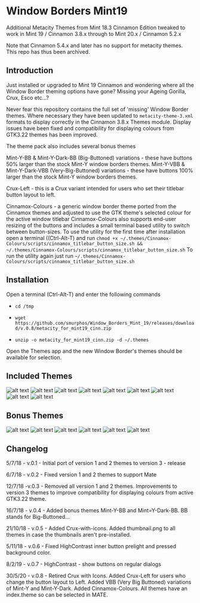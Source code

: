 # Window Borders Mint19
Additional Metacity Themes from Mint 18.3 Cinnamon Edition tweaked to work in Mint 19 / Cinnamon 3.8.x through to Mint 20.x /  Cinnamon 5.2.x

Note that Cinnamon 5.4.x and later has no support for metacity themes. This repo has thus been archived.

## Introduction

Just installed or upgraded to Mint 19 Cinnamon and wondering where all the Window Border theming options have gone? Missing your Ageing Gorilla, Crux, Esco etc...?

Never fear this repository contains the full set of 'missing' Window Border themes. Where necessary they have been updated to `metacity-theme-3.xml` formats to display correctly in the Cinnamon 3.8.x Themes module. Display issues have been fixed and compatibility for displaying colours from GTK3.22 themes has been improved.

The theme pack also includes several bonus themes

Mint-Y-BB & Mint-Y-Dark-BB (Big-Buttoned) variations - these have buttons 50% larger than the stock Mint-Y window borders themes.
Mint-Y-VBB & Mint-Y-Dark-VBB (Very-Big-Buttoned) variations - these have buttons 100% larger than the stock Mint-Y window borders themes.

Crux-Left - this is a Crux variant intended for users who set their titlebar button layout to left.

Cinnamox-Colours - a generic window border theme ported from the Cinnamox themes and adjusted to use the GTK theme's selected colour for the active window titlebar
Cinnamox-Colours also supports end-user resizing of the buttons and includes a small terminal based utility to switch between button-sizes. 
To use the utility for the first time after installation open a terminal ((Ctrl-Alt-T) and run `chmod +x ~/.themes/Cinnamox-Colours/scripts/cinnamox_titlebar_button_size.sh && ~/.themes/Cinnamox-Colours/scripts/cinnamox_titlebar_button_size.sh`
To run the utility again just run `~/.themes/Cinnamox-Colours/scripts/cinnamox_titlebar_button_size.sh`

## Installation

Open a terminal (Ctrl-Alt-T) and enter the following commands

* `cd /tmp`

* `wget https://github.com/smurphos/Window_Borders_Mint_19/releases/download/v.0.8/metacity_for_mint19_cinn.zip`

* `unzip -o metacity_for_mint19_cinn.zip -d ~/.themes`

Open the Themes app and the new Window Border's themes should be available for selection.

## Included Themes

![alt text](https://github.com/smurphos/Window_Borders_Mint_19/blob/master/screenshots/Adwaita.png "Adwaita")
![alt text](https://github.com/smurphos/Window_Borders_Mint_19/blob/master/screenshots/AgingGorilla.png "AgingGorilla")
![alt text](https://github.com/smurphos/Window_Borders_Mint_19/blob/master/screenshots/Atlanta.png "Atlanta")
![alt text](https://github.com/smurphos/Window_Borders_Mint_19/blob/master/screenshots/Bright.png "Bright")
![alt text](https://github.com/smurphos/Window_Borders_Mint_19/blob/master/screenshots/Crux.png "Crux")
![alt text](https://github.com/smurphos/Window_Borders_Mint_19/blob/master/screenshots/Esco.png "Esco")
![alt text](https://github.com/smurphos/Window_Borders_Mint_19/blob/master/screenshots/High-Contrast.png "High-Contrast")
![alt text](https://github.com/smurphos/Window_Borders_Mint_19/blob/master/screenshots/Metabox.png "Metabox")
![alt text](https://github.com/smurphos/Window_Borders_Mint_19/blob/master/screenshots/Simple.png "Simple")

## Bonus Themes

![alt text](https://github.com/smurphos/Window_Borders_Mint_19/blob/master/screenshots/Mint-Y-BB.png "Mint-Y-BB")
![alt text](https://github.com/smurphos/Window_Borders_Mint_19/blob/master/screenshots/Mint-Y-VBB.png "Mint-Y-VBB")
![alt text](https://github.com/smurphos/Window_Borders_Mint_19/blob/master/screenshots/Mint-Y-Dark-BB.png "Mint-Y-Dark-BB")
![alt text](https://github.com/smurphos/Window_Borders_Mint_19/blob/master/screenshots/Mint-Y-Dark-VBB.png "Mint-Y-Dark-VBB")
![alt text](https://github.com/smurphos/Window_Borders_Mint_19/blob/master/screenshots/Cinnamox-Colours.png "Cinnamox-Colours")
![alt text](https://github.com/smurphos/Window_Borders_Mint_19/blob/master/screenshots/Crux-Left.png "Crux-Left")


## Changelog

5/7/18 - v.0.1 - Initial port of version 1 and 2 themes to version 3 - release

6/7/18 - v.0.2 - Fixed version 1 and 2 themes to support Mate

12/7/18 -v.0.3 - Removed all version 1 and 2 themes. Improvements to version 3 themes to improve compatibility for displaying colours from active GTK3.22 theme.

16/7/18 - v.0.4 - Added bonus themes Mint-Y-BB and Mint=Y-Dark-BB. BB stands for Big-Buttoned...

21/10/18 - v.0.5 - Added Crux-with-icons. Added thumbnail.png to all themes in case the thumbnails aren't pre-installed.

5/11/18 - v.0.6 - Fixed HighContrast inner button prelight and pressed background color.

8/2/19 - v.0.7 - HighContrast - show buttons on regular dialogs

30/5/20 - v.0.8 - Retired Crux with Icons. Added Crux-Left for users who change the button layout to Left. Added VBB (Very Big Buttoned) variations of Mint-Y and Mint-Y-Dark. Added Cinnamox-Colours. All themes have an index.theme so can be selected in MATE.
